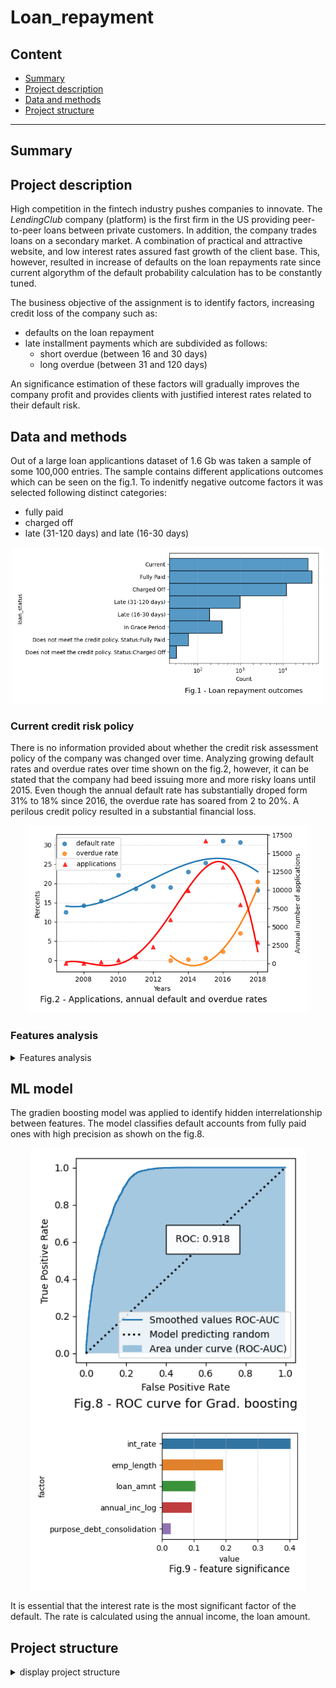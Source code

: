 # Loan_repayment

## Content

* [Summary](README.md#Summary)  
* [Project description](README.md#Project-description)  
* [Data and methods](README.md#Data-and-methods)                                
* [Project structure](README.md#Project-structure)                   


---

## Summary

  

## Project description
High competition in the fintech industry pushes companies to innovate. The *LendingClub* company (platform) is the first firm in the US providing peer-to-peer loans between private customers. In addition, the company trades loans on a secondary market. A combination of practical and attractive website, and low interest rates assured fast growth of the client base. This, however, resulted in increase of defaults on the loan repayments rate since current algorythm of the default probability calculation has to be constantly tuned. 

The business objective of the assignment is to identify factors, increasing credit loss of the company such as:
* defaults on the loan repayment
* late installment payments which are subdivided as follows:
    * short overdue (between 16 and 30 days)
    * long overdue (between 31 and 120 days)

An significance estimation of these factors will gradually improves the company profit and provides clients with justified interest rates related to their default risk. 

## Data and methods

Out of a large loan applicantions dataset of 1.6 Gb was taken a sample of some 100,000 entries. The sample contains different applications outcomes which can be seen on the fig.1. To indenitfy negative outcome factors it was selected following distinct categories:
* fully paid
* charged off
* late (31-120 days) and late (16-30 days)

<div align="center"> 
<img src="./figures/fig_1.png" width="500">  </div>

### Current credit risk policy

There is no information provided about whether the credit risk assessment policy of the company was changed over time. Analyzing growing default rates and overdue rates over time shown on the fig.2, however, it can be stated that the company had beed issuing more and more risky loans until 2015. Even though the annual default rate has substantially droped form 31% to 18% since 2016, the overdue rate has soared from 2 to 20%. A perilous credit policy resulted in a substantial financial loss.

<div align="center"> 
<img src="./figures/fig_2.png" width="450"> </div>

### Features analysis
<details>
  <summary>Features analysis </summary>
The platform categorizes loans by credit risk as shown on the fig.3. Letters from A to G represents the risk category from the lowest to highest level respectively. Analyzing the graph it can be inferred that default rate  smoothly increases by category. Surprisingly, default rate in the group 'G' exceeds Categories B and C contains the majority of all applications (slightly more 30% each).

<div align="center"><img src="./figures/fig_3.png" width="500">  </div>

Customers with lower loan grades repay their loans more often in contrast to those with higher loan grades. It implies that the lower the loan ammount the higher probablility of repayment without delay. Taking into account the loans terms distribution shown on the fig.4, it can be added that short-term loans have lower probability of default or overdue. 

<div align="center"> 
<img src="./figures/fig_4.png" width="500">  </div>

The default rate slightly decreases from 26% to 22% when applicant's employment duration reaches 5 years, but within the next 2 years it reaches 25% and afterwards remains stable as shown on the fig.5. Taking into account loan applicants job titles shown on the fig.5 it can be said, that skilled laborers have lower default probability in contrast to that of other job titles. Notably that overdue rate is equal to 3 % for every job title.  

<div align="center"> 
<img src="./figures/fig_5.png" width="440"><img src="./figures/fig_6.png" width="440">  </div>

Applicants with lower annual incomes are more prone to defaul unlike those with larger annual incomes as shown on the fig.6. Probably financial difficulties affect applicats' ability to repay their loans. The feature yet contains multiple outliers exceeding the range of $mean \pm 3 * st.diviation$.

<div align="center"> 
<img src="./figures/fig_7.png" width="440"> </div>

</details>

## ML model
The gradien boosting model was applied to identify hidden interrelationship between features. The model classifies default accounts from fully paid ones with high precision as showh on the fig.8.

<div align="center"> 
<img src="./figures/fig_8.png" width="440"> <img src="./figures/fig_9.png" width="440"></div>

It is essential that the interest rate is the most significant factor of the default. The rate is calculated using the annual income, the loan amount.

## Project structure

<details>
  <summary>display project structure </summary>

```Python
Loan_repayment
├── .gitignore
├── config
│   └── config.json     # configuration settings
├── data                # data archive
│  
├── figures
│   ├── fig_1.png
.....
│   └── fig_xx.png
├── models              # models and weights
│   ├── xxx.pkl
.....
│   └── xxx.pkl
├── notebooks           # notebooks
│   └── Loan_repayment.ipynb

├── README.md
├── requirements.txt    
└── utils               # functions and data loaders
    └── reader_config.py
```
</details>
